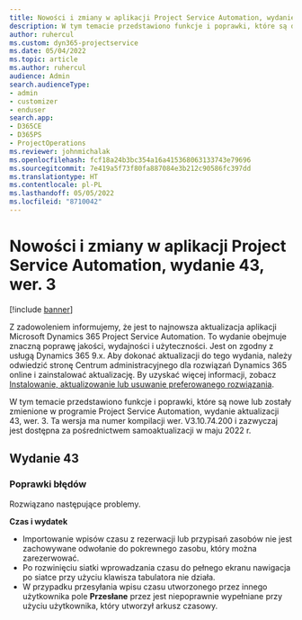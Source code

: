 ```yaml
---
title: Nowości i zmiany w aplikacji Project Service Automation, wydanie 43, wer. 3
description: W tym temacie przedstawiono funkcje i poprawki, które są dostępne w programie Microsoft Dynamics 365 Project Service Automation, aktualizacja 43, V3.
author: ruhercul
ms.custom: dyn365-projectservice
ms.date: 05/04/2022
ms.topic: article
ms.author: ruhercul
audience: Admin
search.audienceType:
- admin
- customizer
- enduser
search.app:
- D365CE
- D365PS
- ProjectOperations
ms.reviewer: johnmichalak
ms.openlocfilehash: fcf18a24b3bc354a16a415368063133743e79696
ms.sourcegitcommit: 7e419a5f73f80fa887084e3b212c90586fc397dd
ms.translationtype: HT
ms.contentlocale: pl-PL
ms.lasthandoff: 05/05/2022
ms.locfileid: "8710042"
---
```

# <a name="whats-new-or-changed-in-project-service-automation-update-release-43-v3"></a>Nowości i zmiany w aplikacji Project Service Automation, wydanie 43, wer. 3

[!include [banner](../includes/psa-now-project-operations.md)]

Z zadowoleniem informujemy, że jest to najnowsza aktualizacja aplikacji Microsoft Dynamics 365 Project Service Automation. To wydanie obejmuje znaczną poprawę jakości, wydajności i użyteczności. Jest on zgodny z usługą Dynamics 365 9.x. Aby dokonać aktualizacji do tego wydania, należy odwiedzić stronę Centrum administracyjnego dla rozwiązań Dynamics 365 online i zainstalować aktualizację. By uzyskać więcej informacji, zobacz [Instalowanie, aktualizowanie lub usuwanie preferowanego rozwiązania](/power-platform/admin/install-remove-preferred-solution).

W tym temacie przedstawiono funkcje i poprawki, które są nowe lub zostały zmienione w programie Project Service Automation, wydanie aktualizacji 43, wer. 3. Ta wersja ma numer kompilacji wer. V3.10.74.200 i zazwyczaj jest dostępna za pośrednictwem samoaktualizacji w maju 2022 r.

## <a name="update-release-43"></a>Wydanie 43

### <a name="bug-fixes"></a>Poprawki błędów

Rozwiązano następujące problemy.


**Czas i wydatek**

- Importowanie wpisów czasu z rezerwacji lub przypisań zasobów nie jest zachowywane odwołanie do pokrewnego zasobu, który można zarezerwować.
- Po rozwinięciu siatki wprowadzania czasu do pełnego ekranu nawigacja po siatce przy użyciu klawisza tabulatora nie działa.
- W przypadku przesyłania wpisu czasu utworzonego przez innego użytkownika pole **Przesłane** przez jest niepoprawnie wypełniane przy użyciu użytkownika, który utworzył arkusz czasowy.
